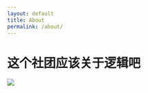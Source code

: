 ```yaml
---
layout: default
title: About
permalink: /about/
---
```


# 这个社团应该关于逻辑吧

![](https://ph-ormula.github.io/images/Jibba.png)
